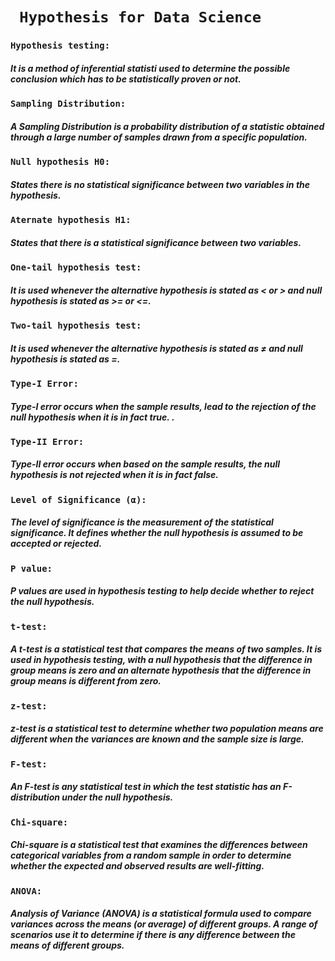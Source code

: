 # ``` Hypothesis for Data Science```
### ```Hypothesis testing: ```
##### It is a method of inferential statisti used to determine the possible conclusion which has to be statistically proven or not.
### ```Sampling Distribution: ```
##### A Sampling Distribution is a probability distribution of a statistic obtained through a large number of samples drawn from a specific population.
### ```Null hypothesis H0: ```
##### States there is no statistical significance between two variables in the hypothesis.
### ```Aternate hypothesis H1: ```
##### States that there is a statistical significance between two variables.
### ```One-tail hypothesis test: ```
##### It is used whenever the alternative hypothesis is stated as < or > and null hypothesis is stated as >= or <=.
### ```Two-tail hypothesis test: ```
##### It is used whenever the alternative hypothesis is stated as ≠ and null hypothesis is stated as =.
### ```Type-I Error:```
##### Type-I error occurs when the sample results, lead to the rejection of the null hypothesis when it is in fact true. .
### ```Type-II Error:```
##### Type-II error occurs when based on the sample results, the null hypothesis is not rejected when it is in fact false.
### ```Level of Significance (α):```
##### The level of significance is the measurement of the statistical significance. It defines whether the null hypothesis is assumed to be accepted or rejected.
### ```P value:```
##### P values are used in hypothesis testing to help decide whether to reject the null hypothesis.
### ```t-test:```
##### A t-test is a statistical test that compares the means of two samples. It is used in hypothesis testing, with a null hypothesis that the difference in group means is zero and an alternate hypothesis that the difference in group means is different from zero.
### ```z-test:```
#####  z-test is a statistical test to determine whether two population means are different when the variances are known and the sample size is large.
### ```F-test:```
##### An F-test is any statistical test in which the test statistic has an F-distribution under the null hypothesis.
### ```Chi-square:```
##### Chi-square is a statistical test that examines the differences between categorical variables from a random sample in order to determine whether the expected and observed results are well-fitting.
### ```ANOVA:```
##### Analysis of Variance (ANOVA) is a statistical formula used to compare variances across the means (or average) of different groups. A range of scenarios use it to determine if there is any difference between the means of different groups.
